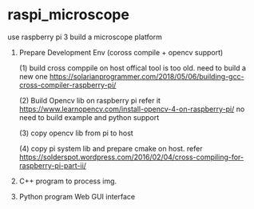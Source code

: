 # raspi_microscope
use raspberry pi 3 build a microscope platform

1. Prepare Development Env (coross compile + opencv support)

    (1) build cross comppile on host 
        offical tool is too old. need to build a new one https://solarianprogrammer.com/2018/05/06/building-gcc-cross-compiler-raspberry-pi/
    
    (2) Build Opencv lib on raspberry pi
        refer it https://www.learnopencv.com/install-opencv-4-on-raspberry-pi/
        no need to build example and python support
    
    (3) copy opencv lib from pi to host

    (4) copy pi system lib and prepare cmake on host. 
        refer https://solderspot.wordpress.com/2016/02/04/cross-compiling-for-raspberry-pi-part-ii/
    
2. C++ program to process img.

3. Python program Web GUI interface
